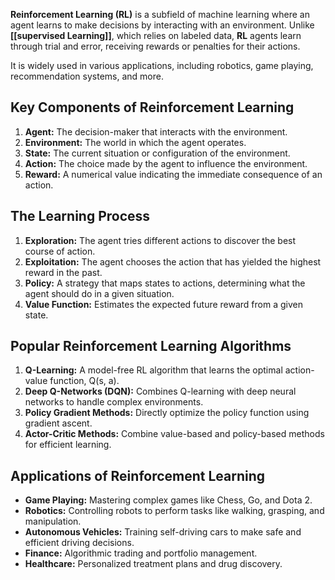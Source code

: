 

**Reinforcement Learning (RL)** is a subfield of machine learning where an agent learns to make decisions by interacting with an environment. 
Unlike **[[supervised Learning]]**, which relies on labeled data, **RL** agents learn through trial and error, receiving rewards or penalties for their actions.

It is widely used in various applications, including robotics, game playing, recommendation systems, and more.

## **Key Components of Reinforcement Learning**

1. **Agent:** The decision-maker that interacts with the environment.
2. **Environment:** The world in which the agent operates.
3. **State:** The current situation or configuration of the environment.
4. **Action:** The choice made by the agent to influence the environment.
5. **Reward:** A numerical value indicating the immediate consequence of an action.


## **The Learning Process**

1. **Exploration:** The agent tries different actions to discover the best course of action.
2. **Exploitation:** The agent chooses the action that has yielded the highest reward in the past.
3. **Policy:** A strategy that maps states to actions, determining what the agent should do in a given situation.
4. **Value Function:** Estimates the expected future reward from a given state.


## **Popular Reinforcement Learning Algorithms**

1. **Q-Learning:** A model-free RL algorithm that learns the optimal action-value function, Q(s, a).
2. **Deep Q-Networks (DQN):** Combines Q-learning with deep neural networks to handle complex environments.
3. **Policy Gradient Methods:** Directly optimize the policy function using gradient ascent.
4. **Actor-Critic Methods:** Combine value-based and policy-based methods for efficient learning.


## **Applications of Reinforcement Learning**

- **Game Playing:** Mastering complex games like Chess, Go, and Dota 2.
- **Robotics:** Controlling robots to perform tasks like walking, grasping, and manipulation.
- **Autonomous Vehicles:** Training self-driving cars to make safe and efficient driving decisions.
- **Finance:** Algorithmic trading and portfolio management.
- **Healthcare:** Personalized treatment plans and drug discovery.


